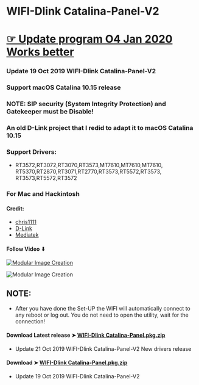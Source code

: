 # WIFI-Dlink Catalina-Panel-V2

# [☞ Update program O4 Jan 2020 Works better](https://github.com/chris1111/Wireless-Ralink-Panel-Utility)

### Update 19 Oct 2019 WIFI-Dlink Catalina-Panel-V2
### Support macOS Catalina 10.15 release
### NOTE: SIP security (System Integrity Protection) and Gatekeeper must be Disable!


### An old D-Link project that I redid to adapt it to macOS Catalina 10.15

### Support Drivers:
- RT3572,RT3072,RT3070,RT3573,MT7610,MT7610,MT7610,
RT5370,RT2870,RT3071,RT2770,RT3573,RT5572,RT3573,
RT3573,RT5572,RT3572

### For Mac and Hackintosh

#### Credit:
- [chris1111](https://github.com/chris1111)
- [D-Link](http://us.dlink.com)
- [Mediatek](https://www.mediatek.com)

#### Follow Video ⬇︎

[![Modular Image Creation](https://i25.servimg.com/u/f25/18/50/18/69/video12.png)](https://youtu.be/y-m4Prr3Z8Q)

![Modular Image Creation](https://i25.servimg.com/u/f25/18/50/18/69/68747411.jpg)


## NOTE: 
- After you have done the Set-UP the WIFI will automatically connect to any reboot or log out. You do not need to open the utility, wait for the connection! 


#### Download Latest release ➤ [WIFI-Dlink Catalina-Panel.pkg.zip ](https://github.com/chris1111/WIFI-Dlink-Catalina-Panel/releases/tag/V2)
- Update 21 Oct 2019 WIFI-Dlink Catalina-Panel-V2 New drivers release


#### Download ➤ [WIFI-Dlink Catalina-Panel.pkg.zip ](https://github.com/chris1111/WIFI-Dlink-Catalina-Panel/releases/tag/V1)
- Update 19 Oct 2019 WIFI-Dlink Catalina-Panel-V2
